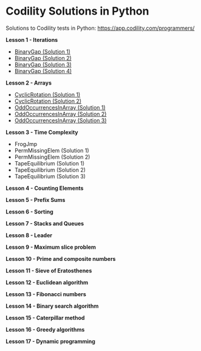# Codility Solutions in Python

Solutions to Codility tests in Python: https://app.codility.com/programmers/

**Lesson 1 - Iterations**

 - [BinaryGap (Solution 1)](Lesson%2001%20-%20Iterations/BinaryGap_1.py)
 - [BinaryGap (Solution 2)](Lesson%2001%20-%20Iterations/BinaryGap_2.py)
 - [BinaryGap (Solution 3)](Lesson%2001%20-%20Iterations/BinaryGap_3.py)
 - [BinaryGap (Solution 4)](Lesson%2001%20-%20Iterations/BinaryGap_4.py)
 
**Lesson 2 - Arrays**

- [CyclicRotation (Solution 1)](Lesson%2002%20-%20Arrays/CyclicRotation_1.py)
- [CyclicRotation (Solution 2)](Lesson%2002%20-%20Arrays/CyclicRotation_1.py)
- [OddOccurrencesInArray (Solution 1)](Lesson%2002%20-%20Arrays/OddOccurrencesInArray_1.py)
- [OddOccurrencesInArray (Solution 2)](Lesson%2002%20-%20Arrays/OddOccurrencesInArray_1.py)
- [OddOccurrencesInArray (Solution 3)](Lesson%2002%20-%20Arrays/OddOccurrencesInArray_1.py)

**Lesson 3 - Time Complexity**

- FrogJmp
- PermMissingElem (Solution 1)
- PermMissingElem (Solution 2)
- TapeEquilibrium (Solution 1)
- TapeEquilibrium (Solution 2)
- TapeEquilibrium (Solution 3)

**Lesson 4 - Counting Elements**

**Lesson 5 - Prefix Sums**

**Lesson 6 - Sorting**

**Lesson 7 - Stacks and Queues**

**Lesson 8 - Leader**

**Lesson 9 - Maximum slice problem**

**Lesson 10 - Prime and composite numbers**

**Lesson 11 - Sieve of Eratosthenes**

**Lesson 12 - Euclidean algorithm**

**Lesson 13 - Fibonacci numbers**

**Lesson 14 - Binary search algorithm**

**Lesson 15 - Caterpillar method**

**Lesson 16 - Greedy algorithms**

**Lesson 17 - Dynamic programming**

